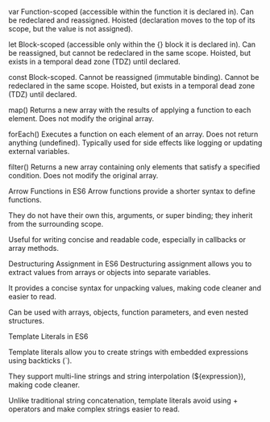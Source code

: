  <!-- Ans-1 -->

 var
  Function-scoped (accessible within the function it is declared in).
  Can be redeclared and reassigned.
  Hoisted (declaration moves to the top of its scope, but the value is not assigned).

let
 Block-scoped (accessible only within the {} block it is declared in).
 Can be reassigned, but cannot be redeclared in the same scope.
 Hoisted, but exists in a temporal dead zone (TDZ) until declared.

const
  Block-scoped.
  Cannot be reassigned (immutable binding).
  Cannot be redeclared in the same scope.
  Hoisted, but exists in a temporal dead zone (TDZ) until declared.

  <!-- Ans-2 -->
 map()
  Returns a new array with the results of applying a function to each element.
  Does not modify the original array.

forEach()
  Executes a function on each element of an array.
  Does not return anything (undefined).
  Typically used for side effects like logging or updating external variables.

filter()
  Returns a new array containing only elements that satisfy a specified condition.
  Does not modify the original array.

  <!-- Ana-3 -->
Arrow Functions in ES6
  Arrow functions provide a shorter syntax to define functions.

  They do not have their own this, arguments, or super binding; they inherit from the surrounding scope.

  Useful for writing concise and readable code, especially in callbacks or array methods.

  <!-- Ana-4 -->

Destructuring Assignment in ES6
  Destructuring assignment allows you to extract values from arrays or objects into separate variables.

  It provides a concise syntax for unpacking values, making code cleaner and easier to read.

 Can be used with arrays, objects, function parameters, and even nested structures.

 <!-- Ans-5 -->

 Template Literals in ES6

  Template literals allow you to create strings with embedded expressions using backticks (`).

  They support multi-line strings and string interpolation (${expression}), making code cleaner.

  Unlike traditional string concatenation, template literals avoid using + operators and make complex strings easier to read.